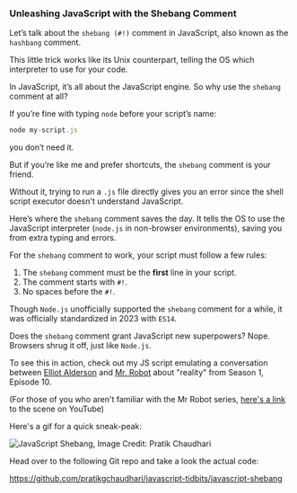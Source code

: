 ### Unleashing JavaScript with the Shebang Comment

Let’s talk about the `shebang (#!)` comment in JavaScript, also known as the `hashbang` comment. 

This little trick works like its Unix counterpart, telling the OS which interpreter to use for your code.

In JavaScript, it’s all about the JavaScript engine. So why use the `shebang` comment at all? 

If you’re fine with typing `node` before your script’s name:

```javascript
node my-script.js
```

you don’t need it. 

But if you’re like me and prefer shortcuts, the `shebang` comment is your friend. 

Without it, trying to run a `.js` file directly gives you an error since the shell script executor doesn't understand JavaScript.

Here’s where the `shebang` comment saves the day. It tells the OS to use the JavaScript interpreter (`node.js` in non-browser environments), saving you from extra typing and errors.

For the `shebang` comment to work, your script must follow a few rules:

1. The `shebang` comment must be the **first** line in your script.
2. The comment starts with `#!`.
3. No spaces before the `#!`.

Though `Node.js` unofficially supported the `shebang` comment for a while, it was officially standardized in 2023 with `ES14`.

Does the `shebang` comment grant JavaScript new superpowers? Nope. Browsers shrug it off, just like `Node.js`.

To see this in action, check out my JS script emulating a conversation between [Elliot Alderson](https://mrrobot.fandom.com/wiki/Elliot_Alderson) and [Mr. Robot](https://mrrobot.fandom.com/wiki/Mr._Robot) about "reality" from Season 1, Episode 10.

(For those of you who aren't familiar with the Mr Robot series, [here's a link](https://youtu.be/V0wT-uht6B8?si=kQg3k2yqLVxbKJdR&t=129) to the scene on YouTube)

Here's a gif for a quick sneak-peak:

![JavaScript Shebang, Image Credit: Pratik Chaudhari](./javascript-shebang-node.gif)

Head over to the following Git repo and take a look the actual code:

https://github.com/pratikgchaudhari/javascript-tidbits/javascript-shebang